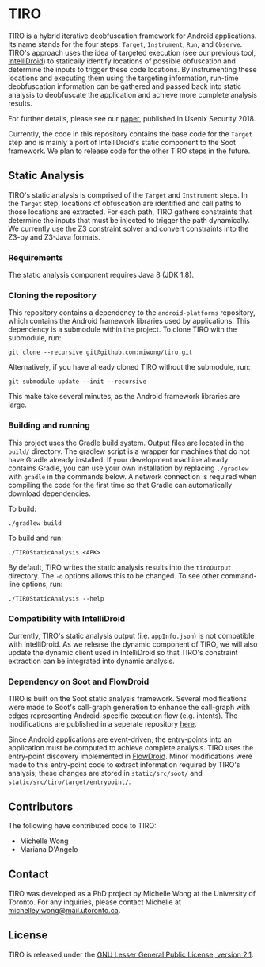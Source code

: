 # TIRO

TIRO is a hybrid iterative deobfuscation framework for Android applications.  Its name stands for the four steps: `Target`, `Instrument`, `Run`, and `Observe`.  TIRO's approach uses the idea of targeted execution (see our previous tool, [IntelliDroid](https://github.com/miwong/IntelliDroid)) to statically identify locations of possible obfuscation and determine the inputs to trigger these code locations.  By instrumenting these locations and executing them using the targeting information, run-time deobfuscation information can be gathered and passed back into static analysis to deobfuscate the application and achieve more complete analysis results.

For further details, please see our [paper](https://www.usenix.org/system/files/conference/usenixsecurity18/sec18-wong.pdf), published in Usenix Security 2018.

Currently, the code in this repository contains the base code for the `Target` step and is mainly a port of IntelliDroid's static component to the Soot framework.  We plan to release code for the other TIRO steps in the future.


## Static Analysis

TIRO's static analysis is comprised of the `Target` and `Instrument` steps.  In the `Target` step, locations of obfuscation are identified and call paths to those locations are extracted.  For each path, TIRO gathers constraints that determine the inputs that must be injected to trigger the path dynamically.  We currently use the Z3 constraint solver and convert constraints into the Z3-py and Z3-Java formats.


### Requirements

The static analysis component requires Java 8 (JDK 1.8).


### Cloning the repository

This repository contains a dependency to the `android-platforms` repository, which contains the Android framework libraries used by applications.  This dependency is a submodule within the project.  To clone TIRO with the submodule, run:

    git clone --recursive git@github.com:miwong/tiro.git

Alternatively, if you have already cloned TIRO without the submodule, run:

    git submodule update --init --recursive

This make take several minutes, as the Android framework libraries are large.

### Building and running

This project uses the Gradle build system.  Output files are located in the `build/` directory.  The gradlew script is a wrapper for machines that do not have Gradle already installed.  If your development machine already contains Gradle, you can use your own installation by replacing `./gradlew` with `gradle` in the commands below.  A network connection is required when compiling the code for the first time so that Gradle can automatically download dependencies. 

To build:

    ./gradlew build

To build and run:

    ./TIROStaticAnalysis <APK>

By default, TIRO writes the static analysis results into the `tiroOutput` directory.  The `-o` options allows this to be changed.  To see other command-line options, run:

    ./TIROStaticAnalysis --help


### Compatibility with IntelliDroid

Currently, TIRO's static analysis output (i.e. `appInfo.json`) is not compatible with IntelliDroid.  As we release the dynamic component of TIRO, we will also update the dynamic client used in IntelliDroid so that TIRO's constraint extraction can be integrated into dynamic analysis.


### Dependency on Soot and FlowDroid

TIRO is built on the Soot static analysis framework.  Several modifications were made to Soot's call-graph generation to enhance the call-graph with edges representing Android-specific execution flow (e.g. intents).  The modifications are published in a seperate repository [here](https://github.com/miwong/soot-tiro).

Since Android applications are event-driven, the entry-points into an application must be computed to achieve complete analysis.  TIRO uses the entry-point discovery implemented in [FlowDroid](https://github.com/secure-software-engineering/FlowDroid).  Minor modifications were made to this entry-point code to extract information required by TIRO's analysis; these changes are stored in `static/src/soot/` and `static/src/tiro/target/entrypoint/`.


## Contributors

The following have contributed code to TIRO:
* Michelle Wong
* Mariana D'Angelo


## Contact

TIRO was developed as a PhD project by Michelle Wong at the University of Toronto.  For any inquiries, please contact Michelle at michelley.wong@mail.utoronto.ca.


## License

TIRO is released under the [GNU Lesser General Public License, version 2.1](https://www.gnu.org/licenses/old-licenses/lgpl-2.1.en.html).


